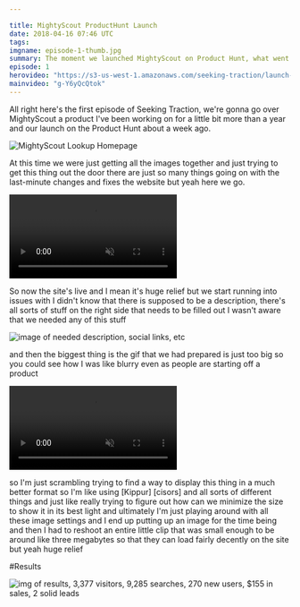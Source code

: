 ```yaml
---

title: MightyScout ProductHunt Launch
date: 2018-04-16 07:46 UTC
tags:
imgname: episode-1-thumb.jpg
summary: The moment we launched MightyScout on Product Hunt, what went wrong, and the results of our launch.
episode: 1
herovideo: "https://s3-us-west-1.amazonaws.com/seeking-traction/launch-moment-short.mp4"
mainvideo: "g-Y6yQcQtok"
---
```


All right here's the first episode of Seeking Traction, we're gonna go over MightyScout a product I've been working on for a little bit more than a year and our launch on the Product Hunt about a week ago.

![MightyScout Lookup Homepage](https://s3-us-west-1.amazonaws.com/seeking-traction/mightyscout-lookup-home.png)

At this time we were just getting all the images together and just trying to get this thing out the door there are just so many things going on with the last-minute changes and fixes the website but yeah here we go.

<video autoplay loop muted playsinline class="js-looping-video"><source src="https://s3-us-west-1.amazonaws.com/seeking-traction/launch-moment-short.mp4" type="video/mp4"></video>

So now the site's live and I mean it's huge relief but we start running into issues with I didn't know that there is
supposed to be a description, there's all sorts of stuff on the right side that needs to be filled out I wasn't aware that we needed any of this stuff

![image of needed description, social links, etc](https://s3-us-west-1.amazonaws.com/seeking-traction/ep1-ph-page-missing.png)

and then the biggest thing is the gif that we had prepared is just too big so you could see how I was like blurry even as people are starting off a product 

<video autoplay loop muted playsinline class="js-looping-video"><source src="https://s3-us-west-1.amazonaws.com/seeking-traction/ep1-blurry-gif.mp4" type="video/mp4"></video>

so I'm just scrambling trying to find a way to display this thing in a much better format so I'm like using [Kippur] [cisors] and all sorts of different things and just like really trying to figure out how can we minimize the size to show it in its best light and ultimately I'm just playing around with all these image settings and I end up putting up an image for the time being and then I had to reshoot an entire little clip that was small enough to be around like three megabytes so that they can load fairly decently on the site but yeah huge relief

#Results

![img of results, 3,377 visitors, 9,285 searches, 270 new users, $155 in sales, 2 solid leads](https://s3-us-west-1.amazonaws.com/seeking-traction/ep1-results.png)